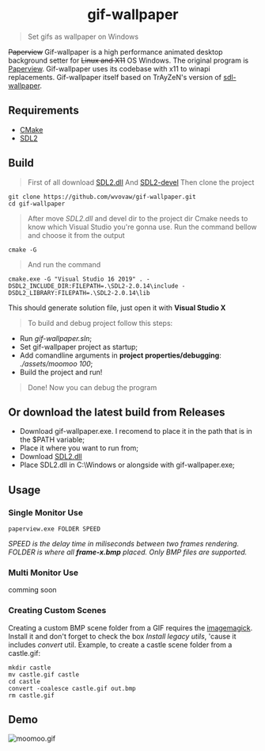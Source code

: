 <h1 align="center">
    gif-wallpaper
</h1>

> Set gifs as wallpaper on Windows

~~Paperview~~ Gif-wallpaper is a high performance animated desktop background setter for ~~Linux and X11~~ OS Windows.
The original program is [Paperview](https://github.com/glouw/paperview).
Gif-wallpaper uses its codebase with x11 to winapi replacements.
Gif-wallpaper itself based on  TrAyZeN's version of [sdl-wallpaper](https://github.com/TrAyZeN/sdl-wallpaper).

## Requirements
- [CMake](https://cmake.org/download/)
- [SDL2](https://www.libsdl.org/download-2.0.php)

## Build
> First of all download [SDL2.dll](https://www.libsdl.org/release/SDL2-2.0.14-win32-x64.zip)
And [SDL2-devel](https://www.libsdl.org/release/SDL2-devel-2.0.14-VC.zip)
> Then clone the project
```
git clone https://github.com/wvovaw/gif-wallpaper.git
cd gif-wallpaper
```
> After move *SDL2.dll* and devel dir to the project dir
> Cmake needs to know which Visual Studio you're gonna use. Run the command bellow and choose it from the output
```
cmake -G
```
> And run the command
```
cmake.exe -G "Visual Studio 16 2019" . -DSDL2_INCLUDE_DIR:FILEPATH=.\SDL2-2.0.14\include -DSDL2_LIBRARY:FILEPATH=.\SDL2-2.0.14\lib
```
This should generate solution file, just open it with **Visual Studio X** 
> To build and debug project follow this steps:
- Run *gif-wallpaper.sln*;
- Set gif-wallpaper project as startup;
- Add comandline arguments in **project properties/debugging**: *./assets/moomoo 100*;
- Build the project and run!
> Done! Now you can debug the program

## Or download the latest build from Releases
- Download gif-wallpaper.exe. I recomend to place it in the path that is in the $PATH variable;
- Place it where you want to run from;
- Download [SDL2.dll](https://www.libsdl.org/release/SDL2-2.0.14-win32-x64.zip)
- Place SDL2.dll in C:\Windows or alongside with gif-wallpaper.exe;

## Usage
### Single Monitor Use
```
paperview.exe FOLDER SPEED
```
*SPEED is the delay time in miliseconds between two frames rendering.
FOLDER is where all **frame-x.bmp** placed. Only BMP files are supported.*

### Multi Monitor Use
comming soon

### Creating Custom Scenes

Creating a custom BMP scene folder from a GIF requires the [imagemagick](https://imagemagick.org/script/download.php#windows).
Install it and don't forget to check the box *Install legacy utils*, 'cause it includes *convert* util.
Example, to create a castle scene folder from a castle.gif:

```
mkdir castle
mv castle.gif castle
cd castle
convert -coalesce castle.gif out.bmp
rm castle.gif
```

## Demo

![moomoo.gif](https://s2.gifyu.com/images/moomoo.gif)
